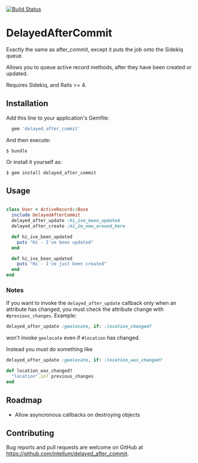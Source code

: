 [![Build Status](http://img.shields.io/travis/intellum/delayed_after_commit.svg?style=flat)](https://travis-ci.org/intellum/delayed_after_commit)

# DelayedAfterCommit

Exactly the same as after_commit, except it puts the job onto the Sidekiq queue.

Allows you to queue active record methods, after they have been created or updated.

Requires Sidekiq, and Rails >= 4.

## Installation

Add this line to your application's Gemfile:

```ruby
  gem 'delayed_after_commit'
```

And then execute:

    $ bundle

Or install it yourself as:

    $ gem install delayed_after_commit

## Usage

```ruby

class User < ActiveRecord::Base
  include DelayedAfterCommit
  delayed_after_update :hi_ive_been_updated
  delayed_after_create :hi_im_new_around_here

  def hi_ive_been_updated
    puts "Hi - I've been updated"
  end

  def hi_ive_been_updated
    puts "Hi - I've just been created"
  end
end

```

### Notes

If you want to invoke the `delayed_after_update` callback only when an attribute has changed, you must check the attribute change with `#previous_changes`. Example:

```ruby
delayed_after_update :geolocate, if: :location_changed?
```

won't invoke `geolocate` even if `#location` has changed.

Instead you must do something like

```ruby
delayed_after_update :geolocate, if: :location_was_changed?

def location_was_changed?
  "location".in? previous_changes
end
```

## Roadmap

- Allow asyncronous callbacks on destroying objects

## Contributing

Bug reports and pull requests are welcome on GitHub at https://github.com/intellum/delayed_after_commit.

